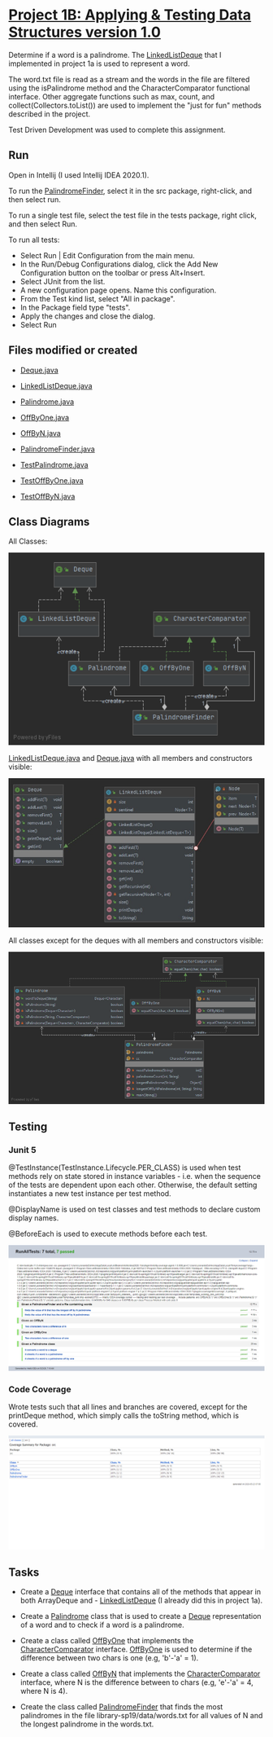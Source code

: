 # [Project 1B: Applying & Testing Data Structures version 1.0](https://sp19.datastructur.es/materials/proj/proj1b/proj1b)

Determine if a word is a palindrome. The [LinkedListDeque](src/LinkedListDeque.java) that I implemented in project 1a is used to represent a word. 

The word.txt file is read as a stream and the words in the file are filtered using the isPalindrome 
method and the CharacterComparator functional interface. Other aggregate functions such as max, count,
and collect(Collectors.toList()) are used to implement the "just for fun" methods described in the 
project.

Test Driven Development was used to complete this assignment. 


## Run

Open in Intellij (I used Intellij IDEA 2020.1). 

To run the [PalindromeFinder](src/PalindromeFinder.java), select it in the src package, right-click, and then select run. 

To run a single test file, select the test file in the tests package, right click, and then select Run.

To run all tests: 
- Select Run | Edit Configuration from the main menu.
- In the Run/Debug Configurations dialog, click the Add New Configuration button on the toolbar or press Alt+Insert.
- Select JUnit from the list.
- A new configuration page opens. Name this configuration.
- From the Test kind list, select "All in package".
- In the Package field type "tests".
- Apply the changes and close the dialog.
- Select Run



## Files modified or created

- [Deque.java](src/Deque.java)
- [LinkedListDeque.java](src/LinkedListDeque.java)
- [Palindrome.java](src/Palindrome.java)
- [OffByOne.java](src/OffByOne.java)
- [OffByN.java](src/OffByN.java)
- [PalindromeFinder.java](src/PalindromeFinder.java)

- [TestPalindrome.java](tests/TestPalindrome.java)
- [TestOffByOne.java](tests/TestOffByOne.java)
- [TestOffByN.java](tests/TestOffByN.java)


## Class Diagrams

All Classes:

![alt text](class-diagrams/src.png "class diagrams")

[LinkedListDeque.java](src/LinkedListDeque.java) and [Deque.java](src/Deque.java) with all members and constructors visible:

![alt text](class-diagrams/LinkedListDeque.jpg "deque diagrams")

All classes except for the deques with all members and constructors visible:

![alt text](class-diagrams/palindrome.png "palindrome diagrams")

## Testing

### Junit 5

@TestInstance(TestInstance.Lifecycle.PER_CLASS) is used when test methods rely on state stored in instance variables - i.e. when the sequence of the tests are dependent upon each other. Otherwise, the default setting instantiates a new test instance per test method.

@DisplayName is used on test classes and test methods to declare custom display names.

@BeforeEach is used to execute methods before each test.

![alt text](test-reports/junit5.png "junit5")

### Code Coverage
Wrote tests such that all lines and branches are covered, except for the printDeque method, which simply calls the toString method, which is covered. 

![alt text](test-reports/coverage.png "coverage")

## Tasks

- Create a [Deque](src/Deque.java) interface that contains all of the methods that appear in both ArrayDeque and - [LinkedListDeque](src/LinkedListDeque.java)
 (I already did this in project 1a).

- Create a [Palindrome](src/Palindrome.java) class that is used to create a [Deque](src/Deque.java) representation of a word and to check if a word is a palindrome. 

- Create a class called [OffByOne](src/OffByOne.java) that implements the [CharacterComparator](src/CharacterComparator.java) interface. [OffByOne](src/OffByOne.java) is used to determine if the difference between two 
chars is one (e.g, 'b'-'a' = 1). 

- Create a class called [OffByN](src/OffByN.java) that implements the [CharacterComparator](src/CharacterComparator.java) interface, where N is the difference between to chars (e.g, 'e'-'a' = 4, where N is 4). 

- Create the class called [PalindromeFinder](src/PalindromeFinder.java) that finds the most palindromes
in the file library-sp19/data/words.txt for all values of N and the longest palindrome in the words.txt.


